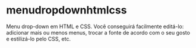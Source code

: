 # menudropdownhtmlcss
 Menu drop-down em HTML e CSS. Você conseguirá facilmente editá-lo: adicionar mais ou menos menus, trocar a fonte de acordo com o seu gosto e estilizá-lo pelo CSS, etc.
